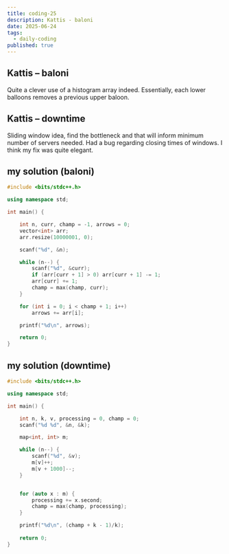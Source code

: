 ```yaml
---
title: coding-25
description: Kattis - baloni
date: 2025-06-24
tags:
  - daily-coding
published: true
---
```

## Kattis – baloni
Quite a clever use of a histogram array indeed. Essentially, each lower balloons removes a previous upper baloon.
## Kattis – downtime
Sliding window idea, find the bottleneck and that will inform minimum number of servers needed. Had a bug regarding closing times of windows. I think my fix was quite elegant.
## my solution (baloni)
```cpp
#include <bits/stdc++.h>

using namespace std;

int main() {

	int n, curr, champ = -1, arrows = 0;
	vector<int> arr;
	arr.resize(10000001, 0);

	scanf("%d", &n);

	while (n--) {
		scanf("%d", &curr);
		if (arr[curr + 1] > 0) arr[curr + 1] -= 1;
		arr[curr] += 1;
		champ = max(champ, curr);
	}

	for (int i = 0; i < champ + 1; i++)
		arrows += arr[i];

	printf("%d\n", arrows);	

	return 0;
}
```
## my solution (downtime)
```cpp
#include <bits/stdc++.h>

using namespace std;

int main() {

	int n, k, v, processing = 0, champ = 0;
	scanf("%d %d", &n, &k);

	map<int, int> m;

	while (n--) {
		scanf("%d", &v);
		m[v]++;
		m[v + 1000]--;
	}


	for (auto x : m) {
		processing += x.second;		
		champ = max(champ, processing);
	}

	printf("%d\n", (champ + k - 1)/k);
	
	return 0;
}
```